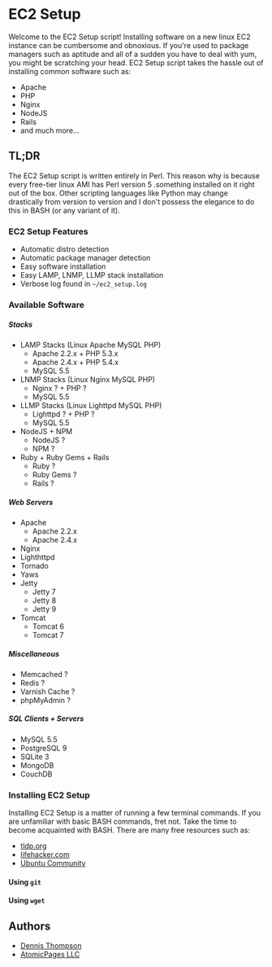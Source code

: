 EC2 Setup
=========

Welcome to the EC2 Setup script! Installing software on a new linux EC2 instance can be cumbersome and obnoxious. If you're used to package managers such as aptitude and all of a sudden you have to deal with yum, you might be scratching your head. EC2 Setup script takes the hassle out of installing common software such as:

* Apache
* PHP
* Nginx
* NodeJS
* Rails
* and much more...

## TL;DR

The EC2 Setup script is written entirely in Perl. This reason why is because every free-tier linux AMI has Perl version 5 .something installed on it right out of the box. Other scripting languages like Python may change drastically from version to version and I don't possess the elegance to do this in BASH (or any variant of it).

### EC2 Setup Features
* Automatic distro detection
* Automatic package manager detection
* Easy software installation
* Easy LAMP, LNMP, LLMP stack installation
* Verbose log found in `~/ec2_setup.log`

### Available Software
##### Stacks
* LAMP Stacks (Linux Apache MySQL PHP)
	* Apache 2.2.x + PHP 5.3.x
	* Apache 2.4.x + PHP 5.4.x
	* MySQL 5.5
* LNMP Stacks (Linux Nginx MySQL PHP)
	* Nginx ? + PHP ?
	* MySQL 5.5
* LLMP Stacks (Linux Lighttpd MySQL PHP)
	* Lighttpd ? + PHP ?
	* MySQL 5.5
* NodeJS + NPM
	* NodeJS ?
	* NPM ?
* Ruby + Ruby Gems + Rails
	* Ruby ?
	* Ruby Gems ?
	* Rails ?

##### Web Servers
* Apache
	* Apache 2.2.x
	* Apache 2.4.x
* Nginx
* Lighthttpd
* Tornado
* Yaws
* Jetty
	* Jetty 7
	* Jetty 8
	* Jetty 9
* Tomcat
	* Tomcat 6
	* Tomcat 7

##### Miscellaneous
* Memcached ?
* Redis ?
* Varnish Cache ?
* phpMyAdmin ?

##### SQL Clients + Servers
* MySQL 5.5
* PostgreSQL 9
* SQLite 3
* MongoDB
* CouchDB

### Installing EC2 Setup
Installing EC2 Setup is a matter of running a few terminal commands. If you are unfamiliar with basic BASH commands, fret not. Take the time to become acquainted with BASH. There are many free resources such as:

* [tldp.org](http://tldp.org/LDP/abs/html/basic.html)
* [lifehacker.com](http://lifehacker.com/5633909/who-needs-a-mouse-learn-to-use-the-command-line-for-almost-anything)
* [Ubuntu Community](https://help.ubuntu.com/community/Beginners/BashScripting)

#### Using `git`
 
#### Using `wget`

## Authors
* [Dennis Thompson](http://dennis-thompson.com)
* [AtomicPages LLC](http://www.atomicpages.net)